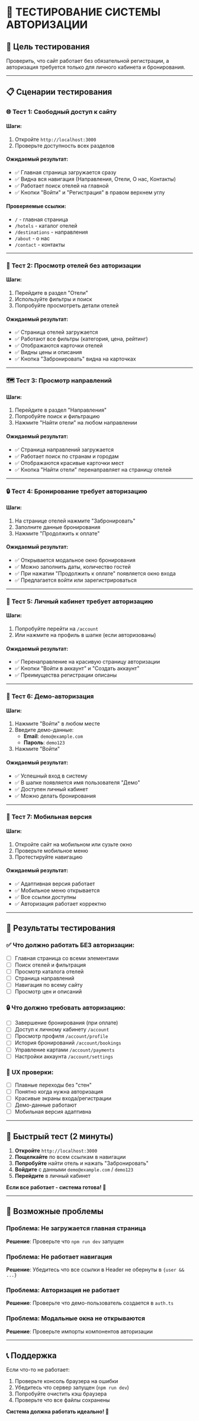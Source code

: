 # 🧪 ТЕСТИРОВАНИЕ СИСТЕМЫ АВТОРИЗАЦИИ

## 🎯 **Цель тестирования**
Проверить, что сайт работает без обязательной регистрации, а авторизация требуется только для личного кабинета и бронирования.

---

## 📋 **Сценарии тестирования**

### 🌐 **Тест 1: Свободный доступ к сайту**

#### **Шаги:**
1. Откройте `http://localhost:3000`
2. Проверьте доступность всех разделов

#### **Ожидаемый результат:**
- ✅ Главная страница загружается сразу
- ✅ Видна вся навигация (Направления, Отели, О нас, Контакты)
- ✅ Работает поиск отелей на главной
- ✅ Кнопки "Войти" и "Регистрация" в правом верхнем углу

#### **Проверяемые ссылки:**
- `/` - главная страница
- `/hotels` - каталог отелей  
- `/destinations` - направления
- `/about` - о нас
- `/contact` - контакты

---

### 🏨 **Тест 2: Просмотр отелей без авторизации**

#### **Шаги:**
1. Перейдите в раздел "Отели"
2. Используйте фильтры и поиск
3. Попробуйте просмотреть детали отелей

#### **Ожидаемый результат:**
- ✅ Страница отелей загружается
- ✅ Работают все фильтры (категория, цена, рейтинг)
- ✅ Отображаются карточки отелей
- ✅ Видны цены и описания
- ✅ Кнопка "Забронировать" видна на карточках

---

### 🗺️ **Тест 3: Просмотр направлений**

#### **Шаги:**
1. Перейдите в раздел "Направления"
2. Попробуйте поиск и фильтрацию
3. Нажмите "Найти отели" на любом направлении

#### **Ожидаемый результат:**
- ✅ Страница направлений загружается
- ✅ Работает поиск по странам и городам
- ✅ Отображаются красивые карточки мест
- ✅ Кнопка "Найти отели" перенаправляет на страницу отелей

---

### 🔒 **Тест 4: Бронирование требует авторизацию**

#### **Шаги:**
1. На странице отелей нажмите "Забронировать" 
2. Заполните данные бронирования
3. Нажмите "Продолжить к оплате"

#### **Ожидаемый результат:**
- ✅ Открывается модальное окно бронирования
- ✅ Можно заполнить даты, количество гостей
- ✅ При нажатии "Продолжить к оплате" появляется окно входа
- ✅ Предлагается войти или зарегистрироваться

---

### 👤 **Тест 5: Личный кабинет требует авторизацию**

#### **Шаги:**
1. Попробуйте перейти на `/account`
2. Или нажмите на профиль в шапке (если авторизованы)

#### **Ожидаемый результат:**
- ✅ Перенаправление на красивую страницу авторизации
- ✅ Кнопки "Войти в аккаунт" и "Создать аккаунт"
- ✅ Преимущества регистрации описаны

---

### 🔑 **Тест 6: Демо-авторизация**

#### **Шаги:**
1. Нажмите "Войти" в любом месте
2. Введите демо-данные:
   - **Email**: `demo@example.com`
   - **Пароль**: `demo123`
3. Нажмите "Войти"

#### **Ожидаемый результат:**
- ✅ Успешный вход в систему
- ✅ В шапке появляется имя пользователя "Демо"
- ✅ Доступен личный кабинет
- ✅ Можно делать бронирования

---

### 📱 **Тест 7: Мобильная версия**

#### **Шаги:**
1. Откройте сайт на мобильном или сузьте окно
2. Проверьте мобильное меню
3. Протестируйте навигацию

#### **Ожидаемый результат:**
- ✅ Адаптивная версия работает
- ✅ Мобильное меню открывается
- ✅ Все ссылки доступны
- ✅ Авторизация работает корректно

---

## 🎯 **Результаты тестирования**

### ✅ **Что должно работать БЕЗ авторизации:**
- [ ] Главная страница со всеми элементами
- [ ] Поиск отелей и фильтрация  
- [ ] Просмотр каталога отелей
- [ ] Страница направлений
- [ ] Навигация по всему сайту
- [ ] Просмотр цен и описаний

### 🔒 **Что должно требовать авторизацию:**
- [ ] Завершение бронирования (при оплате)
- [ ] Доступ к личному кабинету `/account`
- [ ] Просмотр профиля `/account/profile`
- [ ] История бронирований `/account/bookings`
- [ ] Управление картами `/account/payments`
- [ ] Настройки аккаунта `/account/settings`

### 🎨 **UX проверки:**
- [ ] Плавные переходы без "стен"
- [ ] Понятно когда нужна авторизация
- [ ] Красивые экраны входа/регистрации
- [ ] Демо-данные работают
- [ ] Мобильная версия адаптивна

---

## 🚀 **Быстрый тест (2 минуты)**

1. **Откройте** `http://localhost:3000`
2. **Пощелкайте** по всем ссылкам в навигации
3. **Попробуйте** найти отель и нажать "Забронировать"
4. **Войдите** с данными `demo@example.com` / `demo123`
5. **Перейдите** в личный кабинет

**Если все работает - система готова! 🎉**

---

## 🐛 **Возможные проблемы**

### **Проблема**: Не загружается главная страница
**Решение**: Проверьте что `npm run dev` запущен

### **Проблема**: Не работает навигация
**Решение**: Убедитесь что все ссылки в Header не обернуты в `{user && ...}`

### **Проблема**: Авторизация не работает
**Решение**: Проверьте что демо-пользователь создается в `auth.ts`

### **Проблема**: Модальные окна не открываются
**Решение**: Проверьте импорты компонентов авторизации

---

## 📞 **Поддержка**

Если что-то не работает:
1. Проверьте консоль браузера на ошибки
2. Убедитесь что сервер запущен (`npm run dev`)
3. Попробуйте очистить кэш браузера
4. Проверьте что все файлы сохранены

**Система должна работать идеально! 🚀** 